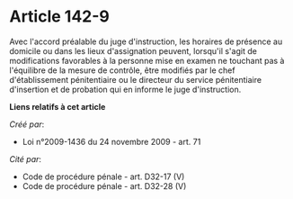 # Article 142-9

Avec l'accord préalable du juge d'instruction, les horaires de présence au domicile ou dans les lieux d'assignation peuvent,
lorsqu'il s'agit de modifications favorables à la personne mise en examen ne touchant pas à l'équilibre de la mesure de
contrôle, être modifiés par le chef d'établissement pénitentiaire ou le directeur du service pénitentiaire d'insertion et de
probation qui en informe le juge d'instruction.

**Liens relatifs à cet article**

_Créé par_:

  - Loi n°2009-1436 du 24 novembre 2009 - art. 71

_Cité par_:

  - Code de procédure pénale - art. D32-17 (V)
  - Code de procédure pénale - art. D32-28 (V)
